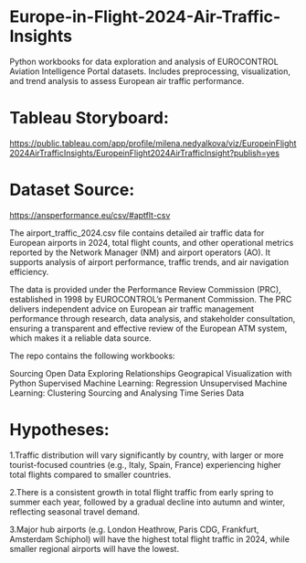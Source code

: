# Europe-in-Flight-2024-Air-Traffic-Insights
Python workbooks for data exploration and analysis of EUROCONTROL Aviation Intelligence Portal datasets. 
Includes preprocessing, visualization, and trend analysis to assess European air traffic performance.

# Tableau Storyboard: 
https://public.tableau.com/app/profile/milena.nedyalkova/viz/EuropeinFlight2024AirTrafficInsights/EuropeinFlight2024AirTrafficInsight?publish=yes

# Dataset Source: 
https://ansperformance.eu/csv/#aptflt-csv

The airport_traffic_2024.csv file contains detailed air traffic data for European airports in
2024, total flight counts, and other operational metrics reported by the Network Manager
(NM) and airport operators (AO). It supports analysis of airport performance, traffic trends,
and air navigation efficiency.

The data is provided under the Performance Review Commission (PRC), established in 1998
by EUROCONTROL’s Permanent Commission. The PRC delivers independent advice on
European air traffic management performance through research, data analysis, and
stakeholder consultation, ensuring a transparent and effective review of the European ATM
system, which makes it a reliable data source. 

The repo contains the following workbooks:

Sourcing Open Data
Exploring Relationships
Geograpical Visualization with Python
Supervised Machine Learning: Regression
Unsupervised Machine Learning: Clustering
Sourcing and Analysing Time Series Data 

# Hypotheses:
1.Traffic distribution will vary significantly by country, with larger or more tourist-focused countries (e.g., Italy, Spain, France) experiencing higher total flights compared to smaller countries.

2.There is a consistent growth in total flight traffic from early spring to summer each year, followed by a gradual decline into autumn and winter, reflecting seasonal travel demand.

3.Major hub airports (e.g. London Heathrow, Paris CDG, Frankfurt, Amsterdam Schiphol) will have the highest total flight traffic in 2024, while smaller regional airports will have the lowest.
